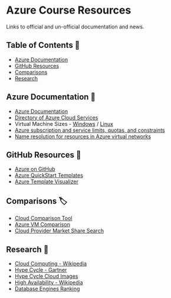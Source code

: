 # Azure Course Resources

Links to official and un-official documentation and news.

## Table of Contents 📄

* [Azure Documentation](#azure-documentation-)
* [GitHub Resources](#github-resources-)
* [Comparisons](#comparisons-%EF%B8%8F)
* [Research](#research-)

## Azure Documentation 📖

* [Azure Documentation](https://docs.microsoft.com/en-us/azure/)
* [Directory of Azure Cloud Services](https://azure.microsoft.com/en-au/services/)
* Virtual Machine Sizes - [Windows](https://docs.microsoft.com/en-us/azure/virtual-machines/windows/sizes) / [Linux](https://docs.microsoft.com/en-us/azure/virtual-machines/linux/sizes)
* [Azure subscription and service limits, quotas, and constraints](https://docs.microsoft.com/en-us/azure/azure-subscription-service-limits)
* [Name resolution for resources in Azure virtual networks](https://docs.microsoft.com/en-us/azure/virtual-network/virtual-networks-name-resolution-for-vms-and-role-instances)

## GitHub Resources 👐

* [Azure on GitHub](https://github.com/Azure)
* [Azure QuickStart Templates](https://github.com/Azure/azure-quickstart-templates)
* [Azure Template Visualizer](http://armviz.io/designer)

## Comparisons 🏷️

* [Cloud Comparison Tool](https://www.rightscale.com/cloud-comparison-tool/)
* [Azure VM Comparison](https://azureprice.net/)
* [Cloud Provider Market Share Search](https://www.google.com/search?q=cloud+provider+market+share)

## Research 📔

* [Cloud Computing - Wikipedia](https://en.wikipedia.org/wiki/Cloud_computing)
* [Hype Cycle - Gartner](https://www.gartner.com/technology/research/methodologies/hype-cycle.jsp)
* [Hype Cycle Cloud Images](https://www.google.com/search?client=firefox-b-ab&biw=1704&bih=943&tbs=isz%3Al&tbm=isch&sa=1&ei=sUYnW7GgDcua8QWKxJzIAg&q=gartner+hype+cycle+cloud&oq=gartner+hype+cycle+cloud&gs_l=img.3..0l2j0i30k1j0i24k1.27457.28371.0.28550.6.3.0.3.3.0.188.372.0j2.2.0....0...1c.1.64.img..1.5.388...0i67k1.0.P3SEUmUceMM)
* [High Availability - Wikipedia](https://en.wikipedia.org/wiki/High_availability)
* [Database Engines Ranking](https://db-engines.com/en/ranking)

